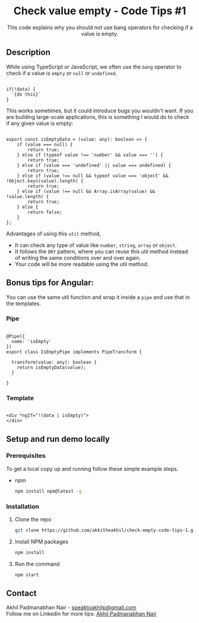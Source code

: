 <p align="center">

  <h1 align="center">Check value empty - Code Tips #1</h1>

  <p align="center">
    This code explains why you should not use bang operators for checking if a value is empty.
</p>

## Description

While using TypeScript or JavaScript,
we often use the `bang` operator to check if a value is `empty` or `null` or `undefined`.

```

if(!data) {
  `{do this}`
}

```

This works sometimes, but it could introduce bugs you wouldn't want.
If you are building large-scale applications, this is something I would do to check if any given value is empty:

```

export const isEmptyData = (value: any): boolean => {
    if (value === null) {
        return true;
    } else if (typeof value !== 'number' && value === '') {
        return true;
    } else if (value === 'undefined' || value === undefined) {
        return true;
    } else if (value !== null && typeof value === 'object' && !Object.keys(value).length) {
        return true;
    } else if (value !== null && Array.isArray(value) && !value.length) {
        return true;
    } else {
        return false;
    }
};

```

Advantages of using this `util` method,

- It can check any type of value like `number`, `string`, `array` or `object`.
- It follows the `DRY` pattern,
  where you can reuse this util method instead of writing the same conditions over and over again.
- Your code will be more readable using the util method.

## Bonus tips for Angular:

You can use the same util function and wrap it inside a `pipe` and use that in the templates.

### Pipe

```

@Pipe({
  name: 'isEmpty'
})
export class IsEmptyPipe implements PipeTransform {

  transform(value: any): boolean {
    return isEmptyData(value);
  }

}

```

### Template

```

<div *ngIf="!(data | isEmpty)">
</div>

```

## Setup and run demo locally

### Prerequisites

To get a local copy up and running follow these simple example steps.

- npm
  ```sh
  npm install npm@latest -g
  ```

### Installation

1. Clone the repo
   ```sh
   git clone https://github.com/akkitheakhil/check-empty-code-tips-1.git
   ```
2. Install NPM packages
   ```sh
   npm install
   ```
3. Run the command
   ```sh
   npm start
   ```

<!-- CONTACT -->

## Contact

Akhil Padmanabhan Nair - speaktoakhilp@gmail.com <br />
Follow me on Linkedin for more tips: [Akhil Padmanabhan Nair](https://www.linkedin.com/in/akhilpadmanabhan/)

